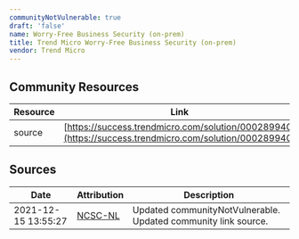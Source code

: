 ```yaml
---
communityNotVulnerable: true
draft: 'false'
name: Worry-Free Business Security (on-prem)
title: Trend Micro Worry-Free Business Security (on-prem)
vendor: Trend Micro
---
```



## Community Resources
| Resource | Link |
| --- | --- |
| source | [https://success.trendmicro.com/solution/000289940](https://success.trendmicro.com/solution/000289940) |


## Sources
| Date | Attribution | Description |
| --- | --- | --- |
| 2021-12-15 13:55:27 | [NCSC-NL](https://github.com/NCSC-NL/log4shell/blob/main/software/README.md) | Updated communityNotVulnerable. Updated community link source.  |
